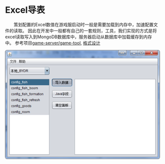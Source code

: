 # Excel导表
&emsp;&emsp;策划配置的Excel数值在游戏服启动时一般是需要加载到内存中，加速配置文件的读取。
因此在开发中一般都有自己的一套规则，工具，我们实现的方式是将excel读取写入到MongoDB数据库中，服务器启动从数据库中加载缓存到内存中。
参考项目[game-server/game-tool](https://github.com/jzyong/game-server/tree/master/game-tool),
[格式设计](https://github.com/jzyong/game-server/wiki/%E5%AF%BC%E8%A1%A8%E5%B7%A5%E5%85%B7)

![excel工具](img/excel_db_tool.png)
